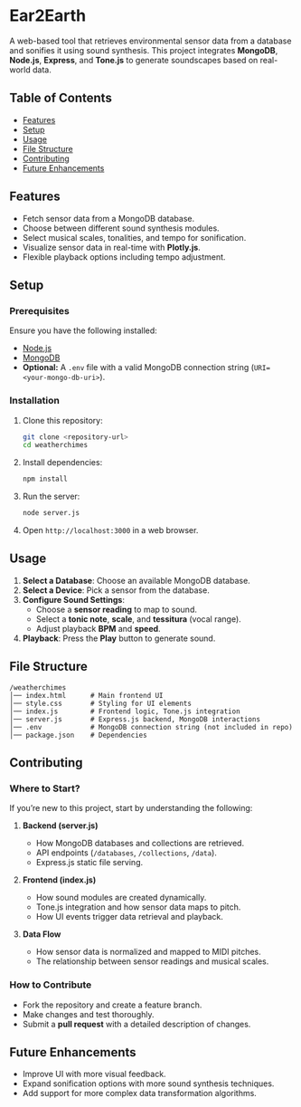 # Ear2Earth

A web-based tool that retrieves environmental sensor data from a database and sonifies it using sound synthesis. This project integrates **MongoDB**, **Node.js**, **Express**, and **Tone.js** to generate soundscapes based on real-world data.

## Table of Contents
- [Features](#features)
- [Setup](#setup)
- [Usage](#usage)
- [File Structure](#file-structure)
- [Contributing](#contributing)
- [Future Enhancements](#future-enhancements)

## Features
- Fetch sensor data from a MongoDB database.
- Choose between different sound synthesis modules.
- Select musical scales, tonalities, and tempo for sonification.
- Visualize sensor data in real-time with **Plotly.js**.
- Flexible playback options including tempo adjustment.

## Setup
### Prerequisites
Ensure you have the following installed:
- [Node.js](https://nodejs.org/)
- [MongoDB](https://www.mongodb.com/)
- **Optional:** A `.env` file with a valid MongoDB connection string (`URI=<your-mongo-db-uri>`).

### Installation
1. Clone this repository:
   ```sh
   git clone <repository-url>
   cd weatherchimes
   ```

2. Install dependencies:
   ```sh
   npm install
   ```

3. Run the server:
   ```sh
   node server.js
   ```

4. Open `http://localhost:3000` in a web browser.

## Usage
1. **Select a Database**: Choose an available MongoDB database.
2. **Select a Device**: Pick a sensor from the database.
3. **Configure Sound Settings**:
   - Choose a **sensor reading** to map to sound.
   - Select a **tonic note**, **scale**, and **tessitura** (vocal range).
   - Adjust playback **BPM** and **speed**.
4. **Playback**: Press the **Play** button to generate sound.

## File Structure
```
/weatherchimes
│── index.html      # Main frontend UI
│── style.css       # Styling for UI elements
│── index.js        # Frontend logic, Tone.js integration
│── server.js       # Express.js backend, MongoDB interactions
│── .env            # MongoDB connection string (not included in repo)
│── package.json    # Dependencies
```

## Contributing
### Where to Start?
If you’re new to this project, start by understanding the following:
1. **Backend (server.js)**
   - How MongoDB databases and collections are retrieved.
   - API endpoints (`/databases`, `/collections`, `/data`).
   - Express.js static file serving.

2. **Frontend (index.js)**
   - How sound modules are created dynamically.
   - Tone.js integration and how sensor data maps to pitch.
   - How UI events trigger data retrieval and playback.

3. **Data Flow**
   - How sensor data is normalized and mapped to MIDI pitches.
   - The relationship between sensor readings and musical scales.

### How to Contribute
- Fork the repository and create a feature branch.
- Make changes and test thoroughly.
- Submit a **pull request** with a detailed description of changes.

## Future Enhancements
- Improve UI with more visual feedback.
- Expand sonification options with more sound synthesis techniques.
- Add support for more complex data transformation algorithms.
